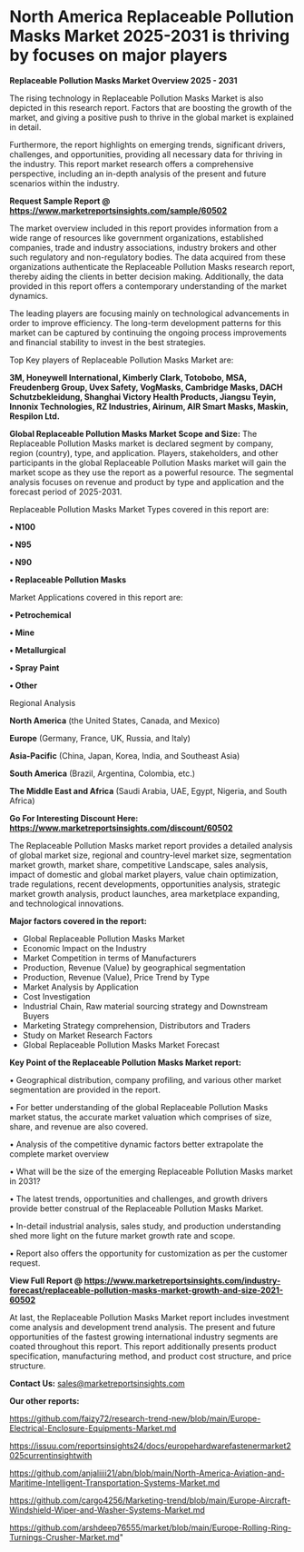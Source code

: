 # North America Replaceable Pollution Masks Market 2025-2031 is thriving by focuses on major players

<Strong> Replaceable Pollution Masks Market Overview 2025 - 2031</strong>

The rising technology in Replaceable Pollution Masks Market is also depicted in this research report. Factors that are boosting the growth of the market, and giving a positive push to thrive in the global market is explained in detail.

Furthermore, the report highlights on emerging trends, significant drivers, challenges, and opportunities, providing all necessary data for thriving in the industry. This report market research offers a comprehensive perspective, including an in-depth analysis of the present and future scenarios within the industry.

<strong>Request Sample Report @ <a href=https://www.marketreportsinsights.com/sample/60502>https://www.marketreportsinsights.com/sample/60502</a></strong>

The market overview included in this report provides information from a wide range of resources like government organizations, established companies, trade and industry associations, industry brokers and other such regulatory and non-regulatory bodies. The data acquired from these organizations authenticate the Replaceable Pollution Masks research report, thereby aiding the clients in better decision making. Additionally, the data provided in this report offers a contemporary understanding of the market dynamics.

The leading players are focusing mainly on technological advancements in order to improve efficiency. The long-term development patterns for this market can be captured by continuing the ongoing process improvements and financial stability to invest in the best strategies.

Top Key players of Replaceable Pollution Masks Market are:

<strong>3M, Honeywell International, Kimberly Clark, Totobobo, MSA, Freudenberg Group, Uvex Safety, VogMasks, Cambridge Masks, DACH Schutzbekleidung, Shanghai Victory Health Products, Jiangsu Teyin, Innonix Technologies, RZ Industries, Airinum, AIR Smart Masks, Maskin, Respilon Ltd.</strong>

<strong><b>Global Replaceable Pollution Masks Market Scope and Size:</b></strong>
The Replaceable Pollution Masks market is declared segment by company, region (country), type, and application. Players, stakeholders, and other participants in the global Replaceable Pollution Masks market will gain the market scope as they use the report as a powerful resource. The segmental analysis focuses on revenue and product by type and application and the forecast period of 2025-2031.

Replaceable Pollution Masks Market Types covered in this report are:

<strong>• N100

• N95

• N90

• Replaceable Pollution Masks</strong>

Market Applications covered in this report are:

<strong>• Petrochemical

• Mine

• Metallurgical

• Spray Paint

• Other</strong> 

Regional Analysis

<strong>North America</strong> (the United States, Canada, and Mexico)

<strong>Europe</strong> (Germany, France, UK, Russia, and Italy)

<strong>Asia-Pacific</strong> (China, Japan, Korea, India, and Southeast Asia)

<strong>South America</strong> (Brazil, Argentina, Colombia, etc.)

<strong>The Middle East and Africa</strong> (Saudi Arabia, UAE, Egypt, Nigeria, and South Africa)

<strong>Go For Interesting Discount Here: <a href=https://www.marketreportsinsights.com/discount/60502>https://www.marketreportsinsights.com/discount/60502</a></strong>

The Replaceable Pollution Masks market report provides a detailed analysis of global market size, regional and country-level market size, segmentation market growth, market share, competitive Landscape, sales analysis, impact of domestic and global market players, value chain optimization, trade regulations, recent developments, opportunities analysis, strategic market growth analysis, product launches, area marketplace expanding, and technological innovations.

<strong><b>Major factors covered in the report:</b></strong>
<ul>
  <li>Global Replaceable Pollution Masks Market </li>
  <li>Economic Impact on the Industry</li>
  <li>Market Competition in terms of Manufacturers</li>
  <li>Production, Revenue (Value) by geographical segmentation</li>
  <li>Production, Revenue (Value), Price Trend by Type</li>
  <li>Market Analysis by Application</li>
  <li>Cost Investigation</li>
  <li>Industrial Chain, Raw material sourcing strategy and Downstream Buyers</li>
  <li>Marketing Strategy comprehension, Distributors and Traders</li>
  <li>Study on Market Research Factors</li>
  <li>Global Replaceable Pollution Masks Market Forecast</li>
</ul>

<strong><b>Key Point of the Replaceable Pollution Masks Market report:</b></strong>

• Geographical distribution, company profiling, and various other market segmentation are provided in the report.

• For better understanding of the global Replaceable Pollution Masks market status, the accurate market valuation which comprises of size, share, and revenue are also covered.

• Analysis of the competitive dynamic factors better extrapolate the complete market overview

• What will be the size of the emerging Replaceable Pollution Masks market in 2031?

• The latest trends, opportunities and challenges, and growth drivers provide better construal of the Replaceable Pollution Masks Market.

• In-detail industrial analysis, sales study, and production understanding shed more light on the future market growth rate and scope.

• Report also offers the opportunity for customization as per the customer request.

<strong><b>View Full Report @ <a href=https://www.marketreportsinsights.com/industry-forecast/replaceable-pollution-masks-market-growth-and-size-2021-60502>https://www.marketreportsinsights.com/industry-forecast/replaceable-pollution-masks-market-growth-and-size-2021-60502</a></b></strong>


At last, the Replaceable Pollution Masks Market report includes investment come analysis and development trend analysis. The present and future opportunities of the fastest growing international industry segments are coated throughout this report. This report additionally presents product specification, manufacturing method, and product cost structure, and price structure.

<strong>Contact Us:</strong>
sales@marketreportsinsights.com

<strong>Our other reports:</strong>

<a href=https://github.com/faizy72/research-trend-new/blob/main/Europe-Electrical-Enclosure-Equipments-Market.md>https://github.com/faizy72/research-trend-new/blob/main/Europe-Electrical-Enclosure-Equipments-Market.md</a>

<a href=https://issuu.com/reportsinsights24/docs/europehardwarefastenermarket2025currentinsightwith>https://issuu.com/reportsinsights24/docs/europehardwarefastenermarket2025currentinsightwith</a>

<a href=https://github.com/anjaliiii21/abn/blob/main/North-America-Aviation-and-Maritime-Intelligent-Transportation-Systems-Market.md>https://github.com/anjaliiii21/abn/blob/main/North-America-Aviation-and-Maritime-Intelligent-Transportation-Systems-Market.md</a>

<a href=https://github.com/cargo4256/Marketing-trend/blob/main/Europe-Aircraft-Windshield-Wiper-and-Washer-Systems-Market.md>https://github.com/cargo4256/Marketing-trend/blob/main/Europe-Aircraft-Windshield-Wiper-and-Washer-Systems-Market.md</a>

<a href=https://github.com/arshdeep76555/market/blob/main/Europe-Rolling-Ring-Turnings-Crusher-Market.md>https://github.com/arshdeep76555/market/blob/main/Europe-Rolling-Ring-Turnings-Crusher-Market.md</a>"
